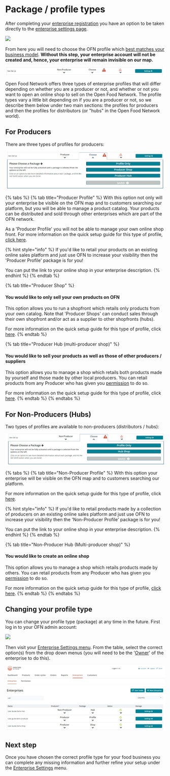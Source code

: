 # Package / profile types

After completing your [enterprise registration](../register-and-create-your-profile.md) you have an option to be taken directly to the [enterprise settings page](enterprise-settings.md).

![](../../.gitbook/assets/newregister.jpg)

From here you will need to choose the OFN profile which [best matches your business model](../../your-quick-start-on-ofn-given-who-you-are.md). **Without this step, your enterprise account will not be created and, hence, your enterprise will remain invisible on our map.**&#x20;

![](../../.gitbook/assets/choosing.jpg)

Open Food Network offers three types of enterprise profiles that will differ depending on whether you are a producer or not, and whether or not you want to open an online shop to sell on the Open Food Network. The profile types vary a little bit depending on if you are a producer or not, so we describe them below under two main sections: the profiles for producers and then the profiles for distributors (or "hubs" in the Open Food Network world).

## For Producers

There are three types of profiles for producers:

![](<../../.gitbook/assets/producer settings.jpg>)

{% tabs %}
{% tab title="Producer Profile" %}
With this option not only will your enterprise be visible on the OFN map and to customers searching our platform, but you will be able to manage a product catalog. Your products can be distributed and sold through other enterprises which are part of the OFN network.&#x20;

As a 'Producer Profile' you will not be able to manage your own online shop front. For more information on the quick setup guide for this type of profile, [click here](../../quick-start-guides/).

{% hint style="info" %}
If you'd like to retail your products on an existing online sales platform and just use OFN to increase your visibility then the 'Producer Profile' package is for you!

You can put the link to your online shop in your enterprise description.
{% endhint %}
{% endtab %}

{% tab title="Producer Shop" %}
#### You would like to only sell your own products on OFN

This option allows you to run a shopfront which retails only products from your own catalog. Note that 'Producer Shops' can conduct sales through their own shopfront and/or act as a supplier to other shopfronts (hubs).&#x20;

For more information on the quick setup guide for this type of profile, click [here](../../quick-start-guides/).
{% endtab %}

{% tab title="Producer Hub (multi-producer shop)" %}
#### You would like to sell your products as well as those of other producers / suppliers&#x20;

This option allows you to manage a shop which retails both products made by yourself and those made by other local producers.  You can retail products from any Producer who has given you [permission](create-or-connect-with-your-supplying-producers.md) to do so.&#x20;

For more information on the quick setup guide for this type of profile, click [here](../../quick-start-guides/).
{% endtab %}
{% endtabs %}

## For Non-Producers (Hubs)

Two types of profiles are available to non-producers (distributors / hubs):

![](<../../.gitbook/assets/non producer settings.jpg>)

{% tabs %}
{% tab title="Non-Producer Profile" %}
With this option your enterprise will be visible on the OFN map and to customers searching our platform.&#x20;

For more information on the quick setup guide for this type of profile, click [here](../../quick-start-guides/).

{% hint style="info" %}
If you'd like to retail products made by a collection of producers on an existing online sales platform and just use OFN to increase your visibility then the 'Non-Producer Profile' package is for you!

You can put the link to your online shop in your enterprise description.
{% endhint %}
{% endtab %}

{% tab title="Non-Producer Hub (Multi-producer shop)" %}
#### You would like to create an online shop

This option allows you to manage a shop which retails products made by others. You can retail products from any Producer who has given you [permission](create-or-connect-with-your-supplying-producers.md) to do so.&#x20;

For more information on the quick setup guide for this type of profile, [click here](../../quick-start-guides/multi-producers-shop-hub-quick-setup-guide.md).
{% endtab %}
{% endtabs %}

## Changing your profile type

You can change your profile type (package) at any time in the future.  First log in to your OFN admin account:

![](<../../.gitbook/assets/access1 (2) (2) (1).jpg>)

Then visit your [Enterprise Settings menu](enterprise-settings.md). From the table, select the correct option(s) from the drop down menus (you will need to be the '[Owner](enterprise-settings.md#users)' of the enterprise to do this).

![](<../../.gitbook/assets/enterprise settings main tab.jpg>)

## Next step

Once you have chosen the correct profile type for your food business you can complete any missing information and further refine your setup under the [Enterprise Settings](enterprise-settings.md) menu.&#x20;
